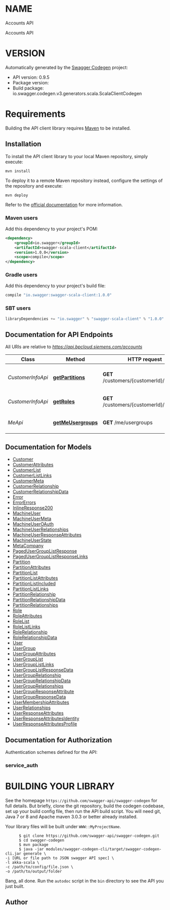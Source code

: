 # NAME

Accounts API

Accounts API 

# VERSION

Automatically generated by the [Swagger Codegen](https://github.com/swagger-api/swagger-codegen) project:

- API version: 0.9.5
- Package version: 
- Build package: io.swagger.codegen.v3.generators.scala.ScalaClientCodegen

# Requirements

Building the API client library requires [Maven](https://maven.apache.org/) to be installed.

## Installation

To install the API client library to your local Maven repository, simply execute:

```shell
mvn install
```

To deploy it to a remote Maven repository instead, configure the settings of the repository and execute:

```shell
mvn deploy
```

Refer to the [official documentation](https://maven.apache.org/plugins/maven-deploy-plugin/usage.html) for more information.

### Maven users

Add this dependency to your project's POM:

```xml
<dependency>
    <groupId>io.swagger</groupId>
    <artifactId>swagger-scala-client</artifactId>
    <version>1.0.0</version>
    <scope>compile</scope>
</dependency>
```

### Gradle users

Add this dependency to your project's build file:

```groovy
compile "io.swagger:swagger-scala-client:1.0.0"
```

### SBT users

```scala
libraryDependencies += "io.swagger" % "swagger-scala-client" % "1.0.0"
```

## Documentation for API Endpoints

All URIs are relative to *https://api.bpcloud.siemens.com/accounts*

Class | Method | HTTP request | Description
------------ | ------------- | ------------- | -------------
*CustomerInfoApi* | [**getPartitions**](CustomerInfoApi.md#getPartitions) | **GET** /customers/{customerId}/partitions | List Partitions for Customer
*CustomerInfoApi* | [**getRoles**](CustomerInfoApi.md#getRoles) | **GET** /customers/{customerId}/roles | List Roles for Customer
*MeApi* | [**getMeUsergroups**](MeApi.md#getMeUsergroups) | **GET** /me/usergroups | Get the usergroups of caller

## Documentation for Models

 - [Customer](Customer.md)
 - [CustomerAttributes](CustomerAttributes.md)
 - [CustomerList](CustomerList.md)
 - [CustomerListLinks](CustomerListLinks.md)
 - [CustomerMeta](CustomerMeta.md)
 - [CustomerRelationship](CustomerRelationship.md)
 - [CustomerRelationshipData](CustomerRelationshipData.md)
 - [Error](Error.md)
 - [ErrorErrors](ErrorErrors.md)
 - [InlineResponse200](InlineResponse200.md)
 - [MachineUser](MachineUser.md)
 - [MachineUserMeta](MachineUserMeta.md)
 - [MachineUserOAuth](MachineUserOAuth.md)
 - [MachineUserRelationships](MachineUserRelationships.md)
 - [MachineUserResponseAttributes](MachineUserResponseAttributes.md)
 - [MachineUserState](MachineUserState.md)
 - [MetaCompany](MetaCompany.md)
 - [PagedUserGroupListResponse](PagedUserGroupListResponse.md)
 - [PagedUserGroupListResponseLinks](PagedUserGroupListResponseLinks.md)
 - [Partition](Partition.md)
 - [PartitionAttributes](PartitionAttributes.md)
 - [PartitionList](PartitionList.md)
 - [PartitionListAttributes](PartitionListAttributes.md)
 - [PartitionListIncluded](PartitionListIncluded.md)
 - [PartitionListLinks](PartitionListLinks.md)
 - [PartitionRelationship](PartitionRelationship.md)
 - [PartitionRelationshipData](PartitionRelationshipData.md)
 - [PartitionRelationships](PartitionRelationships.md)
 - [Role](Role.md)
 - [RoleAttributes](RoleAttributes.md)
 - [RoleList](RoleList.md)
 - [RoleListLinks](RoleListLinks.md)
 - [RoleRelationship](RoleRelationship.md)
 - [RoleRelationshipData](RoleRelationshipData.md)
 - [User](User.md)
 - [UserGroup](UserGroup.md)
 - [UserGroupAttributes](UserGroupAttributes.md)
 - [UserGroupList](UserGroupList.md)
 - [UserGroupListLinks](UserGroupListLinks.md)
 - [UserGroupListResponseData](UserGroupListResponseData.md)
 - [UserGroupRelationship](UserGroupRelationship.md)
 - [UserGroupRelationshipData](UserGroupRelationshipData.md)
 - [UserGroupRelationships](UserGroupRelationships.md)
 - [UserGroupResponseAttribute](UserGroupResponseAttribute.md)
 - [UserGroupResponseData](UserGroupResponseData.md)
 - [UserMembershipAttributes](UserMembershipAttributes.md)
 - [UserRelationships](UserRelationships.md)
 - [UserResponseAttributes](UserResponseAttributes.md)
 - [UserResponseAttributesIdentity](UserResponseAttributesIdentity.md)
 - [UserResponseAttributesProfile](UserResponseAttributesProfile.md)

## Documentation for Authorization

Authentication schemes defined for the API:
### service_auth




# BUILDING YOUR LIBRARY

See the homepage `https://github.com/swagger-api/swagger-codegen` for full details.
But briefly, clone the git repository, build the codegen codebase, set up your build
config file, then run the API build script. You will need git, Java 7 or 8 and Apache
maven 3.0.3 or better already installed.

Your library files will be built under `WWW::MyProjectName`.

          $ git clone https://github.com/swagger-api/swagger-codegen.git
          $ cd swagger-codegen
          $ mvn package
          $ java -jar modules/swagger-codegen-cli/target/swagger-codegen-cli.jar generate \
    -i [URL or file path to JSON swagger API spec] \
    -l akka-scala \
    -c /path/to/config/file.json \
    -o /path/to/output/folder

Bang, all done. Run the `autodoc` script in the `bin` directory to see the API
you just built.

## Author


